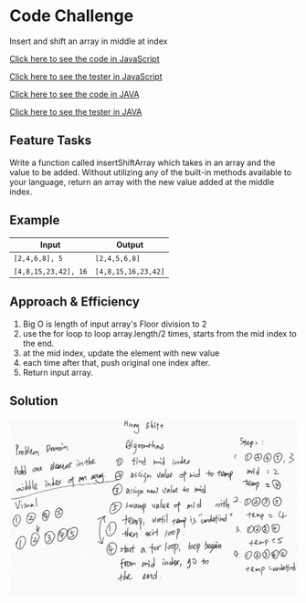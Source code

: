 # Code Challenge

Insert and shift an array in middle at index

[Click here to see the code in JavaScript](../401-challenges/algorithms/arrayShift/array_shift.js)

[Click here to see the tester in JavaScript](../401-challenges/algorithms/arrayShift/array_shift.test.js)

[Click here to see the code in JAVA](../401-java-challenges/lib/src/main/java/challenges/ArrayShift.java)

[Click here to see the tester in JAVA](../401-java-challenges/lib/src/test/java/challenges/ArrayShiftTest.java)

## Feature Tasks

Write a function called insertShiftArray which takes in an array and the value to be added. Without utilizing any of the built-in methods available to your language, return an array with the new value added at the middle index.

## Example

|Input|Output|
|---|---|
|`[2,4,6,8], 5`|`[2,4,5,6,8]`|
|`[4,8,15,23,42], 16`|`[4,8,15,16,23,42]`|

## Approach & Efficiency

1. Big O is length of input array's Floor division to 2
2. use the for loop to loop array.length/2 times, starts from the mid index to the end.
3. at the mid index, update the element with new value
4. each time after that, push original one index after.
5. Return input array.

## Solution
<!-- Embedded whiteboard image -->
![array shift](array_shift.png)
